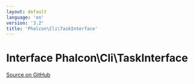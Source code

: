 ```yaml
---
layout: default
language: 'en'
version: '3.2'
title: 'Phalcon\Cli\TaskInterface'
---
```

# Interface **Phalcon\Cli\TaskInterface**

<a href="https://github.com/phalcon/cphalcon/tree/v3.2.0/phalcon/cli/taskinterface.zep" class="btn btn-default btn-sm">Source on GitHub</a>

